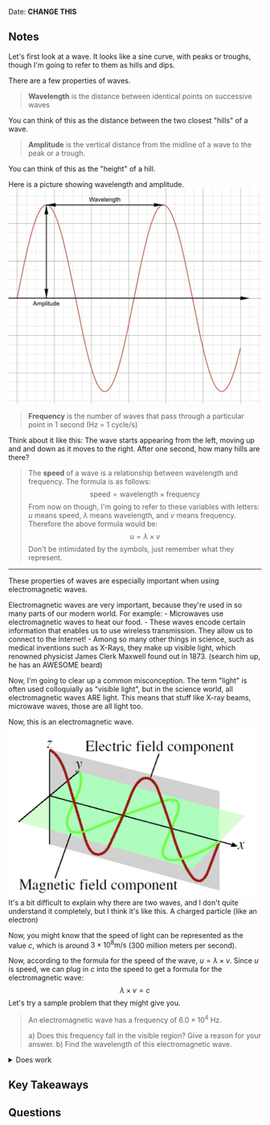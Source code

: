 Date: **CHANGE THIS**

## Notes

Let's first look at a wave. It looks like a sine curve, with peaks or troughs, though I'm going to refer to them as hills and dips.

There are a few properties of waves.

> **Wavelength** is the distance between identical points on successive waves

You can think of this as the distance between the two closest "hills" of a wave.

> **Amplitude** is the vertical distance from the midline of a wave to the peak or a trough.

You can think of this as the "height" of a hill.

Here is a picture showing wavelength and amplitude. ![wavelength and amplitude](img/waveamp.png "Wavelength and Amplitude")
> **Frequency** is the number of waves that pass through a particular point in 1 second (Hz = 1 cycle/s)

Think about it like this: The wave starts appearing from the left, moving up and and down as it moves to the right. After one second, how many hills are there?

> The **speed** of a wave is a relationship between wavelength and frequency. The formula is as follows: $$\text{speed}=\text{wavelength}\times\text{frequency}$$
    From now on though, I'm going to refer to these variables with letters: $u$ means speed, $\lambda$ means wavelength, and $v$ means frequency. Therefore the above formula would be:  $$u=\lambda\times v$$Don't be intimidated by the symbols, just remember what they represent.

___

These properties of waves are especially important when using electromagnetic waves.

Electromagnetic waves are very important, because they're used in so many parts of our modern world. For example:
    - Microwaves use electromagnetic waves to heat our food.
    - These waves encode certain information that enables us to use wireless transmission. They allow us to connect to the Internet!
    - Among so many other things in science, such as medical inventions such as X-Rays, they make up visible light, which renowned physicist James Clerk Maxwell found out in 1873. (search him up, he has an AWESOME beard)

Now, I'm going to clear up a common misconception. The term "light" is often used colloquially as "visible light", but in the science world, all electromagnetic waves ARE light. This means that stuff like X-ray beams, microwave waves, those are all light too.

Now, this is an electromagnetic wave. ![](img/electromagneticwave.png)
It's a bit difficult to explain why there are two waves, and I don't quite understand it completely, but I think it's like this. A charged particle (like an electron)

Now, you might know that the speed of light can be represented as the value $c$, which is around $3\times 10^8 \text{m/s}$ (300 million meters per second).

Now, according to the formula for the speed of the wave, $u=\lambda\times v$. Since $u$ is speed, we can plug in $c$ into the speed to get a formula for the electromagnetic wave: $$\lambda\times v=c$$
Let's try a sample problem that they might give you.

> An electromagnetic wave has a frequency of $6.0\times 10^4\text{ Hz}$.
> 
> a) Does this frequency fall in the visible region? Give a reason for your answer.
> b) Find the wavelength of this electromagnetic wave.

<details><summary>Does work</summary>

[hi](https://hello.ca)

</details>



## Key Takeaways



## Questions

